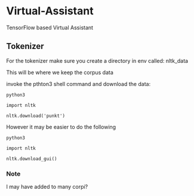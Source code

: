 # Virtual-Assistant
TensorFlow based Virtual Assistant

## Tokenizer

For the tokenizer make sure you create a directory in env called: nltk_data

This will be where we keep the corpus data

invoke the pthton3 shell command and download the data:

```
python3

import nltk

nltk.download('punkt')
```

However it may be easier to do the following
```
python3

import nltk

nltk.download_gui()
```
### Note 

I may have added to many corpi?
